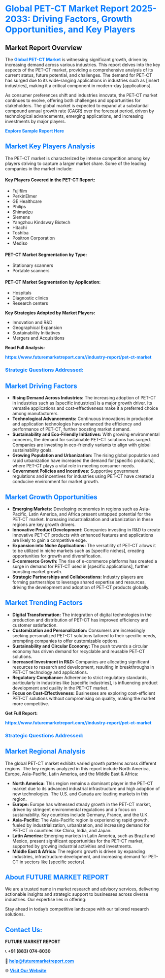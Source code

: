 <h1 style="color: #007BFF;">Global PET-CT Market Report 2025-2033: Driving Factors, Growth Opportunities, and Key Players</h1>

<section id="overview">
<h2>Market Report Overview</h2>
<p>The <a href="https://www.futuremarketreport.com//industry-report/pet-ct-market" style="color: #007BFF; text-decoration: none;"><strong>Global PET-CT Market</strong></a> is witnessing significant growth, driven by increasing demand across various industries. This report delves into the key aspects of the PET-CT market, providing a comprehensive analysis of its current status, future potential, and challenges. The demand for PET-CT has surged due to its wide-ranging applications in industries such as [insert industries], making it a critical component in modern-day [applications].</p>
<p>As consumer preferences shift and industries innovate, the PET-CT market continues to evolve, offering both challenges and opportunities for stakeholders. The global market is expected to expand at a substantial compound annual growth rate (CAGR) over the forecast period, driven by technological advancements, emerging applications, and increasing investments by major players.</p>
</section>

<section id="overview">
<p><a href="https://www.futuremarketreport.com//request-sample/reportId=82742" style="color: #007BFF; text-decoration: none;"><strong>Explore Sample Report Here</strong></a></p>
</section>

<section id="key-players">
<h2 style="color: #007BFF;">Market Key Players Analysis</h2>
<p>The PET-CT market is characterized by intense competition among key players striving to capture a larger market share. Some of the leading companies in the market include:</p>
<h4>Key Players Covered in the PET-CT Report:</h4>
<ul><li>Fujifilm</li><li>PerkinElmer</li><li>GE Healthcare</li><li>Philips</li><li>Shimadzu</li><li>Siemens</li><li>Yangzhou Kindsway Biotech</li><li>Hitachi</li><li>Toshiba</li><li>Positron Corporation</li><li>Mediso</li></ul>
<h4>PET-CT Market Segmentation by Type:</h4>
<ul><li>Stationary scanners</li><li>Portable scanners</li></ul>

<h4>PET-CT Market Segmentation by Application:</h4>
<ul><li>Hospitals</li><li>Diagnostic clinics</li><li>Research centers</li></ul>
<p><strong>Key Strategies Adopted by Market Players:</strong></p>
<ul>
<li>Innovation and R&D</li>
<li>Geographical Expansion</li>
<li>Sustainability Initiatives</li>
<li>Mergers and Acquisitions</li>
</ul>
</section>

<section>
<p><strong>Read Full Analysis: </strong></p><a href="https://www.futuremarketreport.com//industry-report/pet-ct-market" style="color: #007BFF; text-decoration: none;"><strong>https://www.futuremarketreport.com//industry-report/pet-ct-market</strong></a>
<h3 style="color: #007BFF;">Strategic Questions Addressed:</h3>
</section>

<section id="driving-factors">
<h2 style="color: #007BFF;">Market Driving Factors</h2>
<ul>
<li><strong>Rising Demand Across Industries:</strong> The increasing adoption of PET-CT in industries such as [specific industries] is a major growth driver. Its versatile applications and cost-effectiveness make it a preferred choice among manufacturers.</li>
<li><strong>Technological Advancements:</strong> Continuous innovations in production and application technologies have enhanced the efficiency and performance of PET-CT, further boosting market demand.</li>
<li><strong>Sustainability and Eco-Friendly Initiatives:</strong> With growing environmental concerns, the demand for sustainable PET-CT solutions has surged. Companies are investing in eco-friendly variants to align with global sustainability goals.</li>
<li><strong>Growing Population and Urbanization:</strong> The rising global population and rapid urbanization have increased the demand for [specific products], where PET-CT plays a vital role in meeting consumer needs.</li>
<li><strong>Government Policies and Incentives:</strong> Supportive government regulations and incentives for industries using PET-CT have created a conducive environment for market growth.</li>
</ul>
</section>

<section id="growth-opportunities">
<h2 style="color: #007BFF;">Market Growth Opportunities</h2>
<ul>
<li><strong>Emerging Markets:</strong> Developing economies in regions such as Asia-Pacific, Latin America, and Africa present untapped potential for the PET-CT market. Increasing industrialization and urbanization in these regions are key growth drivers.</li>
<li><strong>Innovative Product Development:</strong> Companies investing in R&D to create innovative PET-CT products with enhanced features and applications are likely to gain a competitive edge.</li>
<li><strong>Expansion into Niche Applications:</strong> The versatility of PET-CT allows it to be utilized in niche markets such as [specific niches], creating opportunities for growth and diversification.</li>
<li><strong>E-commerce Growth:</strong> The rise of e-commerce platforms has created a surge in demand for PET-CT used in [specific applications], further boosting market growth.</li>
<li><strong>Strategic Partnerships and Collaborations:</strong> Industry players are forming partnerships to leverage shared expertise and resources, driving the development and adoption of PET-CT products globally.</li>
</ul>
</section>

<section id="trending-factors">
<h2 style="color: #007BFF;">Market Trending Factors</h2>
<ul>
<li><strong>Digital Transformation:</strong> The integration of digital technologies in the production and distribution of PET-CT has improved efficiency and customer satisfaction.</li>
<li><strong>Customization and Personalization:</strong> Consumers are increasingly seeking personalized PET-CT solutions tailored to their specific needs, prompting companies to offer customizable options.</li>
<li><strong>Sustainability and Circular Economy:</strong> The push towards a circular economy has driven demand for recyclable and reusable PET-CT solutions.</li>
<li><strong>Increased Investment in R&D:</strong> Companies are allocating significant resources to research and development, resulting in breakthroughs in PET-CT technology and applications.</li>
<li><strong>Regulatory Compliance:</strong> Adherence to strict regulatory standards, particularly in industries like [specific industries], is influencing product development and quality in the PET-CT market.</li>
<li><strong>Focus on Cost-Effectiveness:</strong> Businesses are exploring cost-efficient PET-CT solutions without compromising on quality, making the market more competitive.</li>
</ul>
</section>

<section>
<p><strong>Get Full Report: </strong></p><a href="https://www.futuremarketreport.com//industry-report/pet-ct-market" style="color: #007BFF; text-decoration: none;"><strong>https://www.futuremarketreport.com//industry-report/pet-ct-market</strong></a>
<h3 style="color: #007BFF;">Strategic Questions Addressed:</h3>
</section>


<section id="regional-analysis">
<h2 style="color: #007BFF;">Market Regional Analysis</h2>
<p>The global PET-CT market exhibits varied growth patterns across different regions. The key regions analyzed in this report include North America, Europe, Asia-Pacific, Latin America, and the Middle East & Africa:</p>
<ul>
<li><strong>North America:</strong> This region remains a dominant player in the PET-CT market due to its advanced industrial infrastructure and high adoption of new technologies. The U.S. and Canada are leading markets in this region.</li>
<li><strong>Europe:</strong> Europe has witnessed steady growth in the PET-CT market, driven by stringent environmental regulations and a focus on sustainability. Key countries include Germany, France, and the U.K.</li>
<li><strong>Asia-Pacific:</strong> The Asia-Pacific region is experiencing rapid growth, fueled by industrialization, urbanization, and increasing demand for PET-CT in countries like China, India, and Japan.</li>
<li><strong>Latin America:</strong> Emerging markets in Latin America, such as Brazil and Mexico, present significant opportunities for the PET-CT market, supported by growing industrial activities and investments.</li>
<li><strong>Middle East & Africa:</strong> The region’s growth is driven by expanding industries, infrastructure development, and increasing demand for PET-CT in sectors like [specific sectors].</li>
</ul>
</section>

<footer>
<h2 style="color: #007BFF;">About FUTURE MARKET REPORT</h2>
<p>We are a trusted name in market research and advisory services, delivering actionable insights and strategic support to businesses across diverse industries. Our expertise lies in offering:</p>

<p>Stay ahead in today’s competitive landscape with our tailored research solutions.</p>

<h2 style="color: #007BFF;">Contact Us:</h2>
<p><strong>FUTURE MARKET REPORT</strong></p>
<p>📞 <strong>+91 (883) 074-8030</strong></p>
<p>📧 <strong><a href="mailto:help@futuremarketreport.com" style="color: #007BFF;">help@futuremarketreport.com</a></strong></p>
<p>🌐 <strong><a href="https://www.futuremarketreport.com/" style="color: #007BFF;">Visit Our Website</a></strong></p>
</footer>